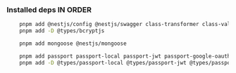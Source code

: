 ### Installed deps **IN ORDER**

```bash
    pnpm add @nestjs/config @nestjs/swagger class-transformer class-validator bcryptjs
    pnpm add -D @types/bcryptjs
```

```bash
    pnpm add mongoose @nestjs/mongoose
```

```bash
    pnpm add passport passport-local passport-jwt passport-google-oauth20 @nestjs/passport @nestjs/jwt cookie-parser
    pnpm add -D @types/passport-local @types/passport-jwt @types/passport-google-oauth20 @types/cookie-parser
```
